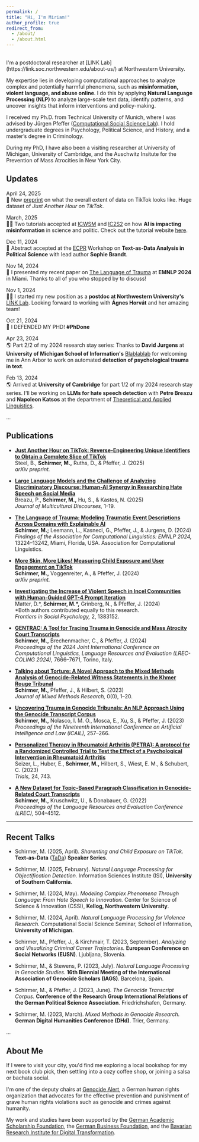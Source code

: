 ```yaml
---
permalink: /
title: "Hi, I'm Miriam!"
author_profile: true
redirect_from: 
  - /about/
  - /about.html
---
```

<br>
I'm a postdoctoral researcher at [LINK Lab](https://link.soc.northwestern.edu/about-us/) at Northwestern University.

My expertise lies in developing computational approaches to analyze complex and potentially harmful phenomena, such as **misinformation, violent language, and abuse online**. I do this by applying **Natural Language Processing (NLP)** to analyze large-scale text data, identify patterns, and uncover insights that inform interventions and policy-making.

I received my Ph.D. from Technical University of Munich, where I was advised by Jürgen Pfeffer ([Computational Social Science Lab](https://www.hfp.tum.de/css/startseite/)). I hold undergraduate degrees in Psychology, Political Science, and History, and a master’s degree in Criminology.

During my PhD, I have also been a visiting researcher at University of Michigan, University of Cambridge, and the Auschwitz Insitute for the Prevention of Mass Atrocities in New York City.

Updates
------

April 24, 2025  
📄 New [preprint](https://arxiv.org/abs/2504.13279) on what the overall extent of data on TikTok looks like. Huge dataset of *Just Another Hour on TikTok*.

March, 2025  
👩‍🏫 Two tutorials accepted at [ICWSM](https://www.icwsm.org/2025/index.html) and [IC2S2](https://www.ic2s2-2025.org) on how **AI is impacting misinformation** in science and politic. Check out the tutorial website [here](https://sites.google.com/view/icwsm-tutorial-misinformation/startseite).

Dec 11, 2024      
📄 Abstract accepted at the [ECPR](https://ecpr.eu/Events/Event/WorkshopDetails/15709) Workshop on **Text-as-Data Analysis in Political Science** with lead author **Sophie Brandt**.

Nov 14, 2024      
🌴 I presented my recent paper on [The Language of Trauma](https://aclanthology.org/2024.findings-emnlp.773) at **EMNLP 2024** in Miami. Thanks to all of you who stopped by to discuss!

Nov 1, 2024       
👩‍🎓 I started my new position as a **postdoc at Northwestern University's** [LINK Lab](https://link.soc.northwestern.edu/about-us/). Looking forward to working with **Ágnes Horvát** and her amazing team!

Oct 21, 2024      
🎉 I DEFENDED MY PHD! **#PhDone**

Apr 23, 2024      
🌎 Part 2/2 of my 2024 research stay series: Thanks to **David Jurgens** at **University of Michigan School of Information's** [Blablablab](https://blablablab.si.umich.edu) for welcoming me in Ann Arbor to work on automated **detection of psychological trauma in text**.

Feb 13, 2024      
🌎 Arrived at **University of Cambridge** for part 1/2 of my 2024 research stay series. I'll be working on **LLMs for hate speech detection** with **Petre Breazu** and **Napoleon Katsos** at the department of [Theoretical and Applied Linguistics](https://www.mmll.cam.ac.uk/nk248).  

...




Publications
------
- **[Just Another Hour on TikTok: Reverse-Engineering Unique Identifiers to Obtain a Complete Slice of TikTok](https://arxiv.org/abs/2504.13279)**  
  Steel, B., **Schirmer, M.,** Ruths, D., & Pfeffer, J. (2025)  
  *arXiv preprint.*

- **[Large Language Models and the Challenge of Analyzing Discriminatory Discourse: Human-AI Synergy in Researching Hate Speech on Social Media](https://www.tandfonline.com/doi/full/10.1080/17447143.2025.2476967)**  
  Breazu, P., **Schirmer, M.,** Hu, S., & Kastos, N. (2025)  
  *Journal of Multicultural Discourses,* 1-19.

- **[The Language of Trauma: Modeling Traumatic Event Descriptions Across Domains with Explainable AI](https://aclanthology.org/2024.findings-emnlp.773)**  
  **Schirmer, M.;** Leemann, L., Kasneci, G., Pfeffer, J., & Jurgens, D. (2024)  
  *Findings of the Association for Computational Linguistics: EMNLP 2024,* 13224–13242, Miami, Florida, USA. Association for Computational Linguistics.

- **[More Skin, More Likes! Measuring Child Exposure and User Engagement on TikTok](https://arxiv.org/abs/2408.05622)**  
  **Schirmer, M.,** Voggenreiter, A., & Pfeffer, J. (2024)  
  *arXiv preprint.*

- **[Investigating the Increase of Violent Speech in Incel Communities with Human-Guided GPT-4 Prompt Iteration](https://doi.org/10.3389/frsps.2024.1383152)**  
  Matter, D.\*, **Schirmer, M.\*,** Grinberg, N., & Pfeffer, J. (2024)  
  \*Both authors contributed equally to this research. <br>
  *Frontiers in Social Psychology,* 2, 1383152.  
  

- **[GENTRAC: A Tool for Tracing Trauma in Genocide and Mass Atrocity Court Transcripts](https://aclanthology.org/2024.lrec-main.677)**  
  **Schirmer, M.,** Brechenmacher, C., & Pfeffer, J. (2024)  
  *Proceedings of the 2024 Joint International Conference on Computational Linguistics, Language Resources and Evaluation (LREC-COLING 2024),* 7666–7671, Torino, Italy.

- **[Talking about Torture: A Novel Approach to the Mixed Methods Analysis of Genocide-Related Witness Statements in the Khmer Rouge Tribunal](https://doi.org/10.1177/15586898231218463)**  
  **Schirmer, M.,** Pfeffer, J., & Hilbert, S. (2023)  
  *Journal of Mixed Methods Research,* 0(0), 1–20.

- **[Uncovering Trauma in Genocide Tribunals: An NLP Approach Using the Genocide Transcript Corpus](https://doi.org/10.1145/3594536.3595147)**  
  **Schirmer, M.,** Nolasco, I. M. O., Mosca, E., Xu, S., & Pfeffer, J. (2023)  
  *Proceedings of the Nineteenth International Conference on Artificial Intelligence and Law (ICAIL),* 257–266.

- **[Personalized Therapy in Rheumatoid Arthritis (PETRA): A protocol for a Randomized Controlled Trial to Test the Effect of a Psychological Intervention in Rheumatoid Arthritis](https://doi.org/10.1186/s13063-023-07707-0)**  
  Seizer, L., Huber, E., **Schirmer, M.,** Hilbert, S., Wiest, E. M., & Schubert, C. (2023)  
  *Trials,* 24, 743.

- **[A New Dataset for Topic-Based Paragraph Classification in Genocide-Related Court Transcripts](https://aclanthology.org/2022.lrec-1.479)**  
  **Schirmer, M.,** Kruschwitz, U., & Donabauer, G. (2022)  
  *Proceedings of the Language Resources and Evaluation Conference (LREC),* 504–4512.


------

Recent Talks
------
- Schirmer, M. (2025, April). *Sharenting and Child Exposure on TikTok.* **Text-as-Data** ([TaDa](https://sites.google.com/view/polsci-ml-initiative/talks?authuser=0)) **Speaker Series**.

- Schirmer, M. (2025, February). *Natural Language Processing for Objectification Detection.* Information Sciences Institute (ISI), **University of Southern California**.

- Schirmer, M. (2024, May). *Modeling Complex Phenomena Through Language: From Hate Speech to Innovation.* Center for Science of Science & Innovation (CSSI), **Kellog, Northwestern University**.

- Schirmer, M. (2024, April). *Natural Language Processing for Violence Research.* Computational Social Science Seminar, School of Information, **University of Michigan**.

- Schirmer, M., Pfeffer, J., & Kirchmair, T. (2023, September). *Analyzing and Visualizing Criminal Career Trajectories.* **European Conference on Social Networks (EUSN)**. Ljubljana, Slovenia.

- Schirmer, M., & Stewens, P. (2023, July). *Natural Language Processing in Genocide Studies.* **16th Biennial Meeting of the International Association of Genocide Scholars (IAGS)**. Barcelona, Spain.

- Schirmer, M., & Pfeffer, J. (2023, June). *The Genocide Transcript Corpus.* **Conference of the Research Group International Relations of the German Political Science Association**. Friedrichshafen, Germany.

- Schirmer, M. (2023, March). *Mixed Methods in Genocide Research.* **German Digital Humanities Conference (DHd)**. Trier, Germany.

...


About Me
------

If I were to visit your city, you'd find me exploring a local bookshop for my next book club pick, then settling into a cozy coffee shop, or joining a salsa or bachata social.

I'm one of the deputy chairs at [Genocide Alert](https://www.genocide-alert.de/about/), a German human rights organization that advocates for the effective prevention and punishment of grave human rights violations such as genocide and crimes against humanity.

My work and studies have been supported by the [German Academic Scholarship Foundation](https://www.studienstiftung.de/en/), the [German Business Foundation](https://www.sdw.org), and the [Bavarian Research Institute for Digital Transformation](https://en.bidt.digital).